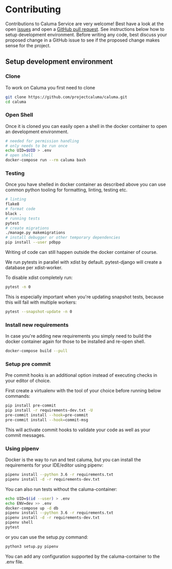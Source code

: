 # Contributing

Contributions to Caluma Service are very welcome! Best have a look at the open [issues](https://github.com/projectcaluma/caluma/issues)
and open a [GitHub pull request](https://github.com/projectcaluma/caluma/compare). See instructions below how to setup development
environment. Before writing any code, best discuss your proposed change in a GitHub issue to see if the proposed change makes sense for the project.

## Setup development environment

### Clone

To work on Caluma you first need to clone

```bash
git clone https://github.com/projectcaluma/caluma.git
cd caluma
```

### Open Shell

Once it is cloned you can easily open a shell in the docker container to
open an development environment.

```bash
# needed for permission handling
# only needs to be run once
echo UID=$UID > .env
# open shell
docker-compose run --rm caluma bash
```

### Testing

Once you have shelled in docker container as described above
you can use common python tooling for formatting, linting, testing
etc.

```bash
# linting
flake8
# format code
black .
# running tests
pytest
# create migrations
./manage.py makemigrations
# install debugger or other temporary dependencies
pip install --user pdbpp
```

Writing of code can still happen outside the docker container of course.

We run pytests in parallel with xdist by default. pytest-django will create
a database per xdist-worker.

To disable xdist completely run:

```bash
pytest -n 0
```

This is especially important when you're updating snapshot tests, because this will fail with
multiple workers:

```bash
pytest --snapshot-update -n 0
```

### Install new requirements

In case you're adding new requirements you simply need to build the docker container
again for those to be installed and re-open shell.

```bash
docker-compose build --pull
```

### Setup pre commit

Pre commit hooks is an additional option instead of executing checks in your editor of choice.

First create a virtualenv with the tool of your choice before running below commands:

```bash
pip install pre-commit
pip install -r requirements-dev.txt -U
pre-commit install --hook=pre-commit
pre-commit install --hook=commit-msg
```

This will activate commit hooks to validate your code as well as your commit
messages.

### Using pipenv

Docker is the way to run and test caluma, but you can install the requirements
for your IDE/editor using pipenv:

```bash
pipenv install --python 3.6 -r requirements.txt
pipenv install -d -r requirements-dev.txt
```

You can also run tests without the caluma-container:

```bash
echo UID=$(id --user) > .env
echo ENV=dev >> .env
docker-compose up -d db
pipenv install --python 3.6 -r requirements.txt
pipenv install -d -r requirements-dev.txt
pipenv shell
pytest
```

or you can use the setup.py command:

```bash
python3 setup.py pipenv
```

You can add any configuration supported by the caluma-container to the .env file.
